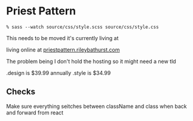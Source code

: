 # Priest Pattern

``` % sass --watch source/css/style.scss source/css/style.css ```



This needs to be moved it's currently living at

living online at [priestpattern.rileybathurst.com](http://priestpattern.rileybathurst.com/?p=all)

The problem being I don't hold the hosting so it might need a new tld

.design is $39.99 annually
.style is $34.99





## Checks

Make sure everything seitches between className and class when back and forward from react

